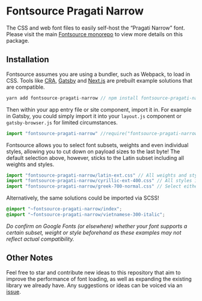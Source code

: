 # Fontsource Pragati Narrow

The CSS and web font files to easily self-host the “Pragati Narrow” font. Please visit the main [Fontsource monorepo](https://github.com/DecliningLotus/fontsource) to view more details on this package.

## Installation

Fontsource assumes you are using a bundler, such as Webpack, to load in CSS. Tools like [CRA](https://create-react-app.dev/), [Gatsby](https://www.gatsbyjs.org/) and [Next.js](https://nextjs.org/) are prebuilt example solutions that are compatible.

```javascript
yarn add fontsource-pragati-narrow // npm install fontsource-pragati-narrow
```

Then within your app entry file or site component, import it in. For example in Gatsby, you could simply import it into your `layout.js` component or `gatsby-browser.js` for limited circumstances.

```javascript
import "fontsource-pragati-narrow" //require("fontsource-pragati-narrow")
```

Fontsource allows you to select font subsets, weights and even individual styles, allowing you to cut down on payload sizes to the last byte! The default selection above, however, sticks to the Latin subset including all weights and styles.

```javascript
import "fontsource-pragati-narrow/latin-ext.css" // All weights and styles included.
import "fontsource-pragati-narrow/cyrillic-ext-400.css" // All styles included.
import "fontsource-pragati-narrow/greek-700-normal.css" // Select either normal or italic.
```

Alternatively, the same solutions could be imported via SCSS!

```scss
@import "~fontsource-pragati-narrow/index";
@import "~fontsource-pragati-narrow/vietnamese-300-italic";
```

_Do confirm on Google Fonts (or elsewhere) whether your font supports a certain subset, weight or style beforehand as these examples may not reflect actual compatibility._

## Other Notes

Feel free to star and contribute new ideas to this repository that aim to improve the performance of font loading, as well as expanding the existing library we already have. Any suggestions or ideas can be voiced via an [issue](https://github.com/DecliningLotus/fontsource/issues).
